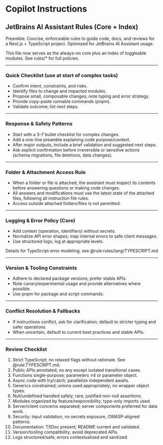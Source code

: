 # Copilot Instructions

## JetBrains AI Assistant Rules (Core + Index)

Preamble: Concise, enforceable rules to guide code, docs, and reviews for a Next.js + TypeScript project. Optimized for
JetBrains AI Assistant usage.

This file now serves as the always-on core plus an index of toggleable modules. See rules/* for full policies.

---

### Quick Checklist (use at start of complex tasks)

- Confirm intent, constraints, and risks.
- Identify files to change and impacted modules.
- Propose small, composable changes; note typing and error strategy.
- Provide copy-paste runnable commands (pnpm).
- Validate outcome; list next steps.

---

### Response & Safety Patterns

- Start with a 3–7 bullet checklist for complex changes.
- Add a one-line preamble explaining code purpose/context.
- After major outputs, include a brief validation and suggested next steps.
- Ask explicit confirmation before irreversible or sensitive actions (schema migrations, file deletions, data changes).

---

### Folder & Attachment Access Rule

- When a folder or file is attached, the assistant must inspect its contents before answering questions or making code
  changes.
- All answers and modifications must use the latest state of the attached files, following all instruction file rules.
- Access outside attached folders/files is not permitted.

---

### Logging & Error Policy (Core)

- Add context (operation, identifiers) without secrets.
- Normalize API error shapes; map internal errors to safe client messages.
- Use structured logs; log at appropriate levels.

Details for TypeScript error modeling: see @rule:rules/lang/TYPESCRIPT.md

---

### Version & Tooling Constraints

- Adhere to declared package versions; prefer stable APIs.
- Note canary/experimental usage and provide alternatives where possible.
- Use pnpm for package and script commands.

---

### Conflict Resolution & Fallbacks

- If instructions conflict, ask for clarification; default to stricter typing and safer operations.
- When uncertain, default to current best practices and stable APIs.

---

### Review Checklist

1. Strict TypeScript; no relaxed flags without rationale. See @rule:TYPESCRIPT.md.
2. Public APIs annotated; no any except isolated transitional cases.
3. Functions single-purpose; parameters ≤4 or parameter object.
4. Async code with try/catch; parallelize independent awaits.
5. Generics constrained; unions used appropriately; no wrapper object types.
6. Null/undefined handled safely; rare, justified non-null assertions.
7. Modules organized by feature/responsibility; type-only imports used.
8. Server/client concerns separated; server components preferred for data work.
9. Security: input validation, no secrets exposure, OWASP-aligned patterns.
10. Documentation: TSDoc present; README current and validated.
11. Version/tooling compatibility; avoid deprecated APIs.
12. Logs structured/safe; errors contextualized and sanitized.

